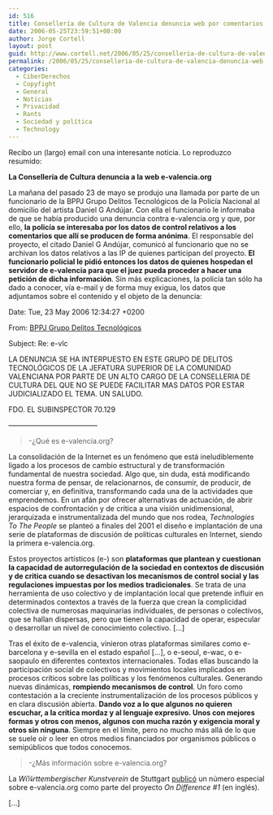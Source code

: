 ```yaml
---
id: 516
title: Consellerí­a de Cultura de Valencia denuncia web por comentarios crí­ticos anónimos
date: 2006-05-25T23:59:51+00:00
author: Jorge Cortell
layout: post
guid: http://www.cortell.net/2006/05/25/conselleria-de-cultura-de-valencia-denuncia-web-por-comentarios-criticos-anonimos/
permalink: /2006/05/25/conselleria-de-cultura-de-valencia-denuncia-web-por-comentarios-criticos-anonimos/
categories:
  - CiberDerechos
  - Copyfight
  - General
  - Noticias
  - Privacidad
  - Rants
  - Sociedad y polí­tica
  - Technology
---
```

Recibo un (largo) email con una interesante noticia. Lo reproduzco resumido:

**La Consellerí­a de Cultura denuncia a la web e-valencia.org**

La mañana del pasado 23 de mayo se produjo una llamada por parte de un funcionario de la BPPJ Grupo Delitos Tecnológicos de la Policí­a Nacional al domicilio del artista Daniel G Andújar. Con ella el funcionario le informaba de que se habí­a producido una denuncia contra e-valencia.org y que, por ello, **la policí­a se interesaba por los datos de control relativos a los comentarios que allí­ se producen de forma anónima**. El responsable del proyecto, el citado Daniel G Andújar, comunicó al funcionario que no se archivan los datos relativos a las IP de quienes participan del proyecto. **El funcionario policial le pidió entonces los datos de quienes hospedan el servidor de e-valencia para que el juez pueda proceder a hacer una petición de dicha información**. Sin más explicaciones, la policí­a tan sólo ha dado a conocer, ví­a e-mail y de forma muy exigua, los datos que adjuntamos sobre el contenido y el objeto de la denuncia:

Date: Tue, 23 May 2006 12:34:27 +0200
  
From: <a target="_blank" title="grupo delitos tecnológicos" href="mailto:valencia.dtecnologicos@policia.es">BPPJ Grupo Delitos Tecnológicos</a>
  
Subject: Re: e-vlc

LA DENUNCIA SE HA INTERPUESTO EN ESTE GRUPO DE DELITOS TECNOLÓGICOS DE LA JEFATURA SUPERIOR DE LA COMUNIDAD VALENCIANA POR PARTE DE UN ALTO CARGO DE LA CONSELLERIA DE CULTURA DEL QUE NO SE PUEDE FACILITAR MAS DATOS POR ESTAR JUDICIALIZADO EL TEMA. UN SALUDO.
  
FDO. EL SUBINSPECTOR 70.129

————————————–

> -¿Qué es e-valencia.org?

La consolidación de la Internet es un fenómeno que está ineludiblemente ligado a los procesos de cambio estructural y de transformación fundamental de nuestra sociedad. Algo que, sin duda, está modificando nuestra forma de pensar, de relacionarnos, de consumir, de producir, de comerciar y, en definitiva, transformando cada una de la actividades que emprendemos. En un afán por ofrecer alternativas de actuación, de abrir espacios de confrontación y de crí­tica a una visión unidimensional, jerarquizada e instrumentalizada del mundo que nos rodea, _Technologies To The People_ se planteó a finales del 2001 el diseño e implantación de una serie de plataformas de discusión de polí­ticas culturales en Internet, siendo la primera e-valencia.org.

Estos proyectos artí­sticos (e-) son **plataformas que plantean y cuestionan la capacidad de autorregulación de la sociedad en contextos de discusión y de critica cuando se desactivan los mecanismos de control social y las regulaciones impuestas por los medios tradicionales**. Se trata de una herramienta de uso colectivo y de implantación local que pretende influir en determinados contextos a través de la fuerza que crean la complicidad colectiva de numerosas maquinarias individuales, de personas o colectivos, que se hallan dispersas, pero que tienen la capacidad de operar, especular o desarrollar un nivel de conocimiento colectivo. [...]

Tras el éxito de e-valencia, vinieron otras plataformas similares como e-barcelona y e-sevilla en el estado español [...], o e-seoul, e-wac, o e-saopaulo en diferentes contextos internacionales. Todas ellas buscando la participación social de colectivos y movimientos locales implicados en procesos crí­ticos sobre las polí­ticas y los fenómenos culturales. Generando nuevas dinámicas, **rompiendo mecanismos de control**. Un foro como contestación a la creciente instrumentalización de los procesos públicos y en clara discusión abierta. **Dando voz a lo que algunos no quieren escuchar, a la crí­tica mordaz y al lenguaje expresivo. Unos con mejores formas y otros con menos, algunos con mucha razón y exigencia moral y otros sin ninguna**. Siempre en el lí­mite, pero no mucho más allá de lo que se suele oí­r o leer en otros medios financiados por organismos públicos o semipúblicos que todos conocemos.

> -¿Más información sobre e-valencia.org?

La _Wí¼rttembergischer Kunstverein_ de Stuttgart <a target="_blank" title="sobre eValencia" href="http://www.e-wac.org/modules.php?name=UpDownload&req=getit&lid=18">publicó</a> un número especial sobre e-valencia.org como parte del proyecto _On Difference #1_ (en inglés).

[...]